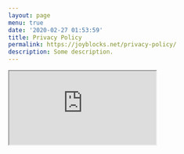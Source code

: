 ```yaml
---
layout: page
menu: true
date: '2020-02-27 01:53:59'
title: Privacy Policy
permalink: https://joyblocks.net/privacy-policy/
description: Some description.
---
```

<iframe src="https://docs.google.com/document/d/e/2PACX-1vRBw7-TIWJkcUy7EXokcfJNX38I1E_LPcqnF7X_3rH1KUxuhpEFjCWVE0u1VTmpWg-vRPLXYWY2XL-c/pub?embedded=true"></iframe>